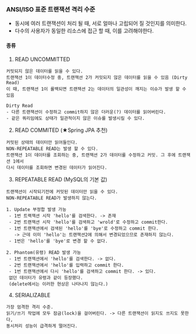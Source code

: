 ### ANSI/ISO 표준 트랜잭션 격리 수준
- 동시에 여러 트랜잭션이 처리 될 때, 서로 얼마나 고립되어 질 것인지를 의미한다.
- 다수의 사용자가 동일한 리소스에 접근 할 때, 이를 고려해야한다.

#### 종류
1. READ UNCOMMITTED
```
커밋되지 않은 데이터를 읽을 수 있다.
트랜잭션 1이 데이터수정 중, 트랜잭션 2가 커밋되지 않은 데이터를 읽을 수 있음 (Dirty Read)
이 때, 트랜잭션 1이 롤백되면 트랜잭션 2는 데이터의 일관성이 깨지는 이슈가 발생 할 수 있음

Dirty Read
- 다른 트랜잭션이 수정하고 commit하지 않은 더러운(?) 데이터를 읽어버린다.
- 같은 쿼리임에도 상태가 일관적이지 않은 이슈를 발생시킬 수 있다.
```

2. READ COMMITED (★Spring JPA 추천)
```
커밋된 상태의 데이터만 읽어들인다.
NON-REPEATABLE READ는 발생 할 수 있다.
트랜잭션 1이 데이터를 조회하는 중, 트랜잭션 2가 데이터를 수정하고 커밋. 그 후에 트랜잭션 1에서
다시 데이터를 조회하면 변경된 데이터가 읽어진다.
```

3. REPEATABLE READ (MySQL의 기본 값)
```
트랜잭션이 시작되기전에 커밋된 데이터만 읽을 수 있다.
NON-REPEATABLE READ가 발생하지 않는다.

1. Update 부정합 발생 가능
 - 1번 트랙잭션 시작 'hello'를 검색한다. -> 존재
 - 2번 트랜잭션 시작 'hello'를 검색하고 'wrold'로 수정하고 commit한다.
 - 1번 트랜잭션에서 검색된 'hello'를 'bye'로 수정하고 commit 한다.
   -> 근데 이미 'hello'는 트랜잭션2에 의해서 변경되었으므로 존재하지 않는다.
 - 1번은 'hello'를 'bye'로 변경 할 수 없다.

2. Phantom(유령) READ 발생 가능
 - 1번 트랜잭션에서 'hello'를 검색한다. -> 없다.
 - 2번 트랜잭션에서 'hello'를 입력하고 commit 한다.
 - 1번 트랜잭션에서 다시 'hello'를 검색하고 commit 한다. -> 있다.
 없던 데이터가 유령과 같이 등장했다.
 (delete에서는 이러한 현상은 나타나지 않는다.)
```

4. SERIALIZABLE
```
가장 엄격한 격리 수준.
읽기/쓰기 작업에 모두 잠금(lock)을 걸어버린다. -> 다른 트랜잭션이 읽지도 쓰지도 못한다,
동시처리 성능이 급격하게 떨어진다.
```